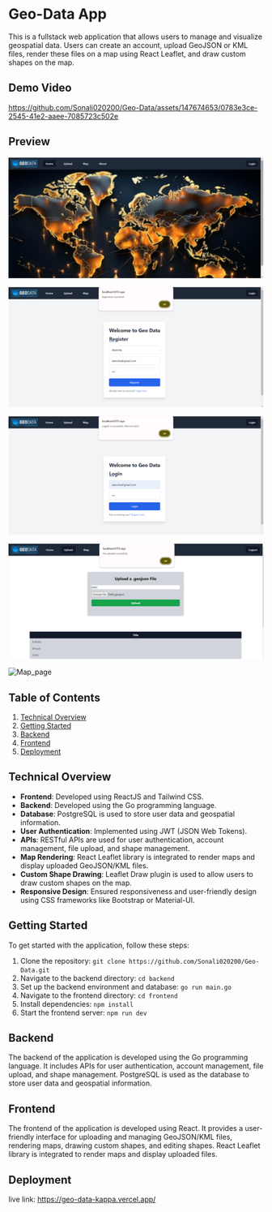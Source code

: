 # Geo-Data App

This is a fullstack web application that allows users to manage and visualize geospatial data. Users can create an account, upload GeoJSON or KML files, render these files on a map using React Leaflet, and draw custom shapes on the map.

## Demo Video

https://github.com/Sonali020200/Geo-Data/assets/147674653/0783e3ce-2545-41e2-aaee-7085723c502e


## Preview

![Preview Image 1](./frontend/src/images/Home_page.png)


![Preview Image 2](./frontend/src/images/register_page.png)


![Preview Image 3](./frontend/src/images/login_page.png)


![Preview Image 4](./frontend/src/images/upload_page.png)

![Map_page](https://github.com/Sonali020200/Geo-Data/assets/147674653/3202deb2-4c4d-4f0a-beb0-31ff44030ea1)



## Table of Contents
1. [Technical Overview](#technical-overview)
2. [Getting Started](#getting-started)
3. [Backend](#backend)
4. [Frontend](#frontend)
5. [Deployment](#deployment)


## Technical Overview

- **Frontend**: Developed using ReactJS and Tailwind CSS.
- **Backend**: Developed using the Go programming language.
- **Database**: PostgreSQL is used to store user data and geospatial information.
- **User Authentication**: Implemented using JWT (JSON Web Tokens).
- **APIs**: RESTful APIs are used for user authentication, account management, file upload, and shape management.
- **Map Rendering**: React Leaflet library is integrated to render maps and display uploaded GeoJSON/KML files.
- **Custom Shape Drawing**: Leaflet Draw plugin is used to allow users to draw custom shapes on the map.
- **Responsive Design**: Ensured responsiveness and user-friendly design using CSS frameworks like Bootstrap or Material-UI.

## Getting Started

To get started with the application, follow these steps:

1. Clone the repository: `git clone https://github.com/Sonali020200/Geo-Data.git`
2. Navigate to the backend directory: `cd backend`
3. Set up the backend environment and database: 
    `go run main.go`
4. Navigate to the frontend directory: `cd frontend`
5. Install dependencies: `npm install`
6. Start the frontend server: `npm run dev`

## Backend

The backend of the application is developed using the Go programming language. It includes APIs for user authentication, account management, file upload, and shape management. PostgreSQL is used as the database to store user data and geospatial information. 

## Frontend

The frontend of the application is developed using React. It provides a user-friendly interface for uploading and managing GeoJSON/KML files, rendering maps, drawing custom shapes, and editing shapes. React Leaflet library is integrated to render maps and display uploaded files.

## Deployment

live link: https://geo-data-kappa.vercel.app/

